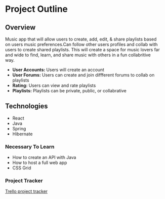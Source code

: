 # Project Outline

## Overview

Music app that will allow users to create, add, edit, & share playlists based on users music preferences.Can follow other users profiles and collab with users to create shared playlists. This will create a space for music lovers far and wide to find, learn, and share music with others in a fun collabritive way.
* **User Accounts:** Users will create an account
* **User Forums:** Users can create and join diffferent forums to collab on playlists
* **Rating:** Users can view and rate playlists
* **Playlists:** Playlists can be private,  public, or collabrative
## Technologies
* React
* Java
* Spring
* Hibernate
### Necessary To Learn
* How to create an API with Java
* How to host a full web app
* CSS Grid
### Project Tracker
[Trello project tracker](https://trello.com/b/ODy7qDkb/)
